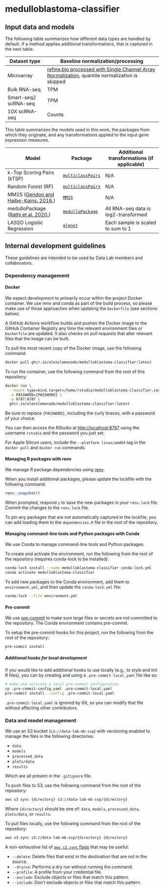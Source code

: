 # medulloblastoma-classifier

## Input data and models

The following table summarizes how different data types are handled by default.
If a method applies additional transformations, that is captured in the next table.

| Dataset type | Baseline normalization/processing |
|--------------|-----------------------------------|
| Microarray | [refine.bio processed with Single Channel Array Normalization](https://docs.refine.bio/en/latest/main_text.html#microarray-pipelines), quantile normalization is skipped |
| Bulk RNA-seq | TPM | 
| Smart-seq2 scRNA-seq | TPM |
| 10X scRNA-seq | Counts | 

This table summarizes the models used in this work, the packages from which they originate, and any transformations applied to the input gene expression measures.

| Model | Package | Additional transformations (if applicable) |
|-------|---------|-------|
| k-Top Scoring Pairs (kTSP) | [`multiclassPairs`](https://cran.r-project.org/web/packages/multiclassPairs/index.html) | N/A |  
| Random Forest (RF) | [`multiclassPairs`](https://cran.r-project.org/web/packages/multiclassPairs/index.html) | N/A | 
| MM2S ([Gendoo and Haibe-Kains. 2016.](https://doi.org/10.1186/s13029-016-0053-y)) | [`MM2S`](https://cran.r-project.org/src/contrib/Archive/MM2S/) | N/A |
| medulloPackage ([Rathi et al. 2020.](https://doi.org/10.1371/journal.pcbi.1008263)) | [`medulloPackage`](https://github.com/d3b-center/medullo-classifier-package/) | All RNA-seq data is log2-transformed |
| LASSO Logistic Regression | [`glmnet`](https://cran.r-project.org/web/packages/glmnet/index.html) | Each sample is scaled to sum to 1 | 


## Internal development guidelines

These guidelines are intended to be used by Data Lab members and collaborators.

### Dependency management

#### Docker

We expect development to primarily occur within the project Docker container.
We use renv and conda as part of the build process, so please make use of those approaches when updating the `Dockerfile` (see sections below).

A GitHub Actions workflow builds and pushes the Docker image to the GitHub Container Registry any time the relevant environment files or `Dockerfile` are updated.
It also checks on pull requests that alter relevant files that the image can be built.

To pull the most recent copy of the Docker image, use the following command:

```sh
docker pull ghcr.io/alexslemonade/medulloblastoma-classifier:latest
```

To run the container, use the following command from the root of this repository:

```sh
docker run \
  --mount type=bind,target=/home/rstudio/medulloblastoma-classifier,source=$PWD \
  -e PASSWORD={PASSWORD} \
  -p 8787:8787 \
  ghcr.io/alexslemonade/medulloblastoma-classifier:latest
```

Be sure to replace `{PASSWORD}`, including the curly braces, with a password of your choice.

You can then access the RStudio at <http://localhost:8787> using the username `rstudio` and the password you just set.

For Apple Silicon users, include the `--platform linux/amd64` tag in the `docker pull` and `docker run` commands.

#### Managing R packages with renv

We manage R package dependencies using [renv](https://rstudio.github.io/renv/articles/renv.html).

When you install additional packages, please update the lockfile with the following command:

```r
renv::snapshot()
```

When prompted, respond `y` to save the new packages in your `renv.lock` file.
Commit the changes to the `renv.lock` file.

To pin any packages that are not automatically captured in the lockfile, you can add loading them to the `dependencies.R` file in the root of the repository.

#### Managing command-line tools and Python packages with Conda

We use Conda to manage command-line tools and Python packages.

To create and activate the environment, run the following from the root of the repository (requires conda-lock to be installed):

```sh
conda-lock install --name medulloblastoma-classifier conda-lock.yml
conda activate medulloblastoma-classifier
```

To add new packages to the Conda environment, add them to `environment.yml`, and then update the `conda-lock.yml` file:

```sh
conda-lock --file environment.yml
```

#### Pre-commit

We use [pre-commit](https://pre-commit.com/) to make sure large files or secrets are not committed to the repository.
The Conda environment contains pre-commit.

To setup the pre-commit hooks for this project, run the following from the root of the repository:

```sh
pre-commit install
```

##### Additional hooks for local development

If you would like to add additional hooks to use locally (e.g., to style and lint R files), you can by creating and using a `.pre-commit-local.yaml` file like so:

```sh
# make and activate a local pre-commit configuration
cp .pre-commit-config.yaml .pre-commit-local.yaml
pre-commit install --config .pre-commit-local.yaml
```

`.pre-commit-local.yaml` is ignored by Git, so you can modify that file without affecting other contributors.

### Data and model management

We use an S3 bucket (`s3://data-lab-mb-ssp`) with versioning enabled to manage the files in the following directories:

- `data`
- `models`
- `processed_data`
- `plots/data`
- `results`

Which are all present in the `.gitignore` file.

To push files to S3, use the following command from the root of the repository:

```sh
aws s3 sync {directory} s3://data-lab-mb-ssp/{directory}
```

Where `{directory}` should be one of: `data`, `models`, `processed_data`, `plots/data`, or `results`.

To pull files locally, use the following command from the root of the repository:

```sh
aws s3 sync s3://data-lab-mb-ssp/{directory} {directory}
```

A non-exhaustive list of [`aws s3 sync` flags](https://awscli.amazonaws.com/v2/documentation/api/latest/reference/s3/sync.html) that may be useful:

- `--delete`: Delete files that exist in the destination that are not in the source.
- `--dryrun`: Performs a dry run without running the command.
- `--profile`: A profile from your credential file.
- `--exclude`: Exclude objects or files that match this pattern.
- `--include`: Don't exclude objects or files that match this pattern.
